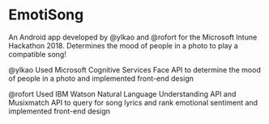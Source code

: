 # EmotiSong
An Android app developed by @ylkao and @rofort for the Microsoft Intune Hackathon 2018. Determines the mood of people in a photo to play a compatible song!

@ylkao
Used Microsoft Cognitive Services Face API to determine the mood of people in a photo and implemented front-end design

@rofort
Used IBM Watson Natural Language Understanding API and Musixmatch API to query for song lyrics and rank emotional sentiment and implemented front-end design
